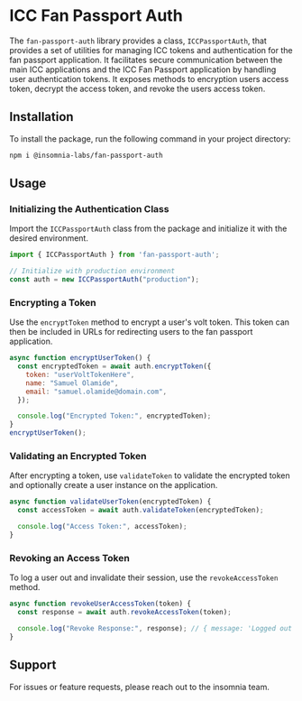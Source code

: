 
# ICC Fan Passport Auth

The `fan-passport-auth` library provides a class, `ICCPassportAuth`, that provides a set of utilities for managing ICC tokens and authentication for the fan passport application. It facilitates secure communication between the main ICC applications and the ICC Fan Passport application by handling user authentication tokens. It exposes methods to
encryption users access token, decrypt the access token, and revoke the users access token. 

## Installation

To install the package, run the following command in your project directory:

```bash
npm i @insomnia-labs/fan-passport-auth
```

## Usage

### Initializing the Authentication Class

Import the `ICCPassportAuth` class from the package and initialize it with the desired environment.

```javascript
import { ICCPassportAuth } from 'fan-passport-auth';

// Initialize with production environment
const auth = new ICCPassportAuth("production"); 
```

### Encrypting a Token

Use the `encryptToken` method to encrypt a user's volt token. This token can then be included in URLs for redirecting users to the fan passport application.

```javascript
async function encryptUserToken() {
  const encryptedToken = await auth.encryptToken({
    token: "userVoltTokenHere",
    name: "Samuel Olamide",
    email: "samuel.olamide@domain.com",
  });

  console.log("Encrypted Token:", encryptedToken);
}
encryptUserToken();
```

### Validating an Encrypted Token

After encrypting a token, use `validateToken` to validate the encrypted token and optionally create a user instance on the application.

```javascript
async function validateUserToken(encryptedToken) {
  const accessToken = await auth.validateToken(encryptedToken);

  console.log("Access Token:", accessToken);
}
```

### Revoking an Access Token

To log a user out and invalidate their session, use the `revokeAccessToken` method.

```javascript
async function revokeUserAccessToken(token) {
  const response = await auth.revokeAccessToken(token);

  console.log("Revoke Response:", response); // { message: 'Logged out successfully.' }
}
```

## Support

For issues or feature requests, please reach out to the insomnia team.

